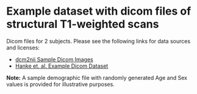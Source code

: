 # Example dataset with dicom files of structural T1-weighted scans

Dicom files for 2 subjects. Please see the following links for data sources and licenses: 
    
- [dcm2nii Sample Dicom Images](https://www.nitrc.org/plugins/mwiki/index.php/dcm2nii:MainPage#Sample_DICOM_Images)
- [Hanke et. al. Example Dicom Dataset](https://github.com/datalad/example-dicom-structural)

**Note:** A sample demographic file with randomly generated Age and Sex values is provided for illustrative purposes.

